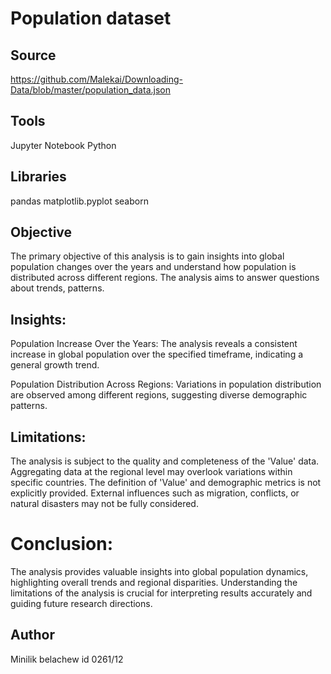# Population dataset
## Source 
 https://github.com/Malekai/Downloading-Data/blob/master/population_data.json

## Tools
Jupyter Notebook
Python


## Libraries
pandas
matplotlib.pyplot
seaborn

## Objective
The primary objective of this analysis is to gain insights into global population changes over the years and understand how population is distributed across different regions. The analysis aims to answer questions about trends, patterns.

## Insights:

Population Increase Over the Years:
 The analysis reveals a consistent increase in global population over the specified timeframe, indicating a general growth trend.


Population Distribution Across Regions:
 Variations in population distribution are observed among different regions, suggesting diverse demographic patterns.

## Limitations:

The analysis is subject to the quality and completeness of the 'Value' data.
Aggregating data at the regional level may overlook variations within specific countries.
The definition of 'Value' and demographic metrics is not explicitly provided.
External influences such as migration, conflicts, or natural disasters may not be fully considered.

# Conclusion:
The analysis provides valuable insights into global population dynamics, highlighting overall trends and regional disparities. Understanding the limitations of the analysis is crucial for interpreting results accurately and guiding future research directions.

## Author
Minilik belachew id 0261/12